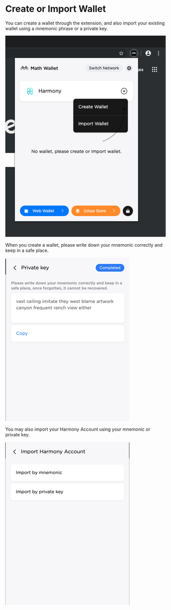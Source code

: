 # Create or Import Wallet

You can create a wallet through the extension, and also import your existing wallet using a mnemonic phrase or a private key.

![](../../.gitbook/assets/image-10.png)

When you create a wallet, please write down your mnemonic correctly and keep in a safe place. 

![](../../.gitbook/assets/image-23.png)

You may also import your Harmony Account using your mnemonic or private key.

![](../../.gitbook/assets/image-26.png)



